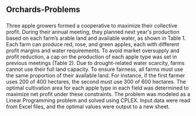 ## Orchards-Problems

###
Three apple growers formed a cooperative to maximize their collective profit. During their annual meeting, they planned next year's production based on each farm’s arable land and available water, as shown in Table 1. Each farm can produce red, rose, and green apples, each with different profit margins and water requirements. To avoid market oversupply and profit reduction, a cap on the production of each apple type was set in previous meetings (Table 2). Due to drought-related water scarcity, farms cannot use their full land capacity. To ensure fairness, all farms must use the same proportion of their available land. For instance, if the first farmer uses 200 of 400 hectares, the second must use 300 of 600 hectares. The optimal cultivation area for each apple type in each field was determined to maximize net profit under these constraints. The problem was modeled as a Linear Programming problem and solved using CPLEX. Input data were read from Excel files, and the optimal values were output to a new sheet.
